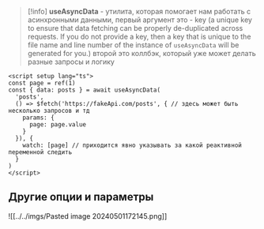 >[!info]
>__useAsyncData__ - утилита, которая помогает нам работать с асинхронными данными, первый аргумент это - key (a unique key to ensure that data fetching can be properly de-duplicated across requests. If you do not provide a key, then a key that is unique to the file name and line number of the instance of `useAsyncData` will be generated for you.)
>второй это коллбэк, который уже может делать разные запросы и логику

```JS
<script setup lang="ts">
const page = ref(1)
const { data: posts } = await useAsyncData(
  'posts',
  () => $fetch('https://fakeApi.com/posts', { // здесь может быть несколько запросов и тд
    params: {
      page: page.value
    }
  }), {
    watch: [page] // приходится явно указывать за какой реактивной переменной следить
  }
)
</script>
```

## Другие опции и параметры 

![[../../imgs/Pasted image 20240501172145.png]]